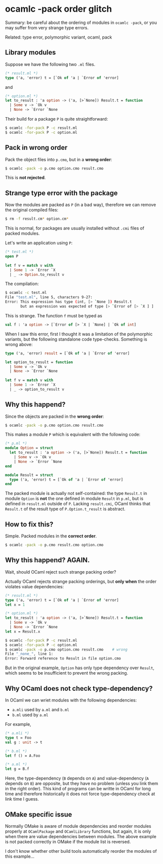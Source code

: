 ocamlc -pack order glitch
===============================

Summary: be careful about the ordering of modules in `ocamlc -pack`, or you may suffer from very strange type errors.

Related: type error, polymorphic variant, ocaml, pack

Library modules
--------------------------------

Suppose we have the following two `.ml` files.

```ocaml
(* result.ml *)
type ('a, 'error) t = [`Ok of 'a | `Error of 'error]
```

and

```ocaml
(* option.ml *)
let to_result : 'a option -> ('a, [>`None]) Result.t = function
  | Some v -> `Ok v
  | None -> `Error `None
```

Their build for a package `P` is quite straightforward:

```sh
$ ocamlc -for-pack P -c result.ml
$ ocamlc -for-pack P -c option.ml
```

Pack in wrong order
--------------------------------

Pack the object files into `p.cmo`, but in a **wrong order**:

```sh
$ ocamlc -pack -o p.cmo option.cmo result.cmo
```

This is **not rejected**.

Strange type error with the package
-------------------------------------

Now the modules are packed as `P` (in a bad way),
therefore we can remove the original compiled files:

```sh
$ rm -f result.cm* option.cm*
```

This is normal, for packages are usually installed without `.cmi` files of packed modules.

Let's write an application using `P`:

```ocaml
(* test.ml *)
open P
  
let f v = match v with
  | Some 1 -> `Error `X
  | _ -> Option.to_result v
```

The compilation:

```sh
$ ocamlc -c test.ml
File "test.ml", line 5, characters 9-27:
Error: This expression has type (int, [> `None ]) Result.t
       but an expression was expected of type [> `Error of [> `X ] ]
```

This is strange. The function `f` must be typed as

```ocaml
val f : 'a option -> [`Error of [> `X | `None] | `Ok of int]
```

When I saw this error, first I thought it was a limitation of the polymorphic variants, but the following standalone code type-checks. Something is wrong above:

```ocaml
type ('a, 'error) result = [`Ok of 'a | `Error of 'error]

let option_to_result = function
  | Some v -> `Ok v
  | None -> `Error `None
  
let f v = match v with
  | Some 1 -> `Error `X
  | _ -> option_to_result v
```

Why this happend?
-------------------------------------

Since the objects are packed in the **wrong order**:
	   
```sh
$ ocamlc -pack -o p.cmo option.cmo result.cmo
```

This makes a module `P` which is equivalent with the following code:

```ocaml
(* p.ml *)
module Option = struct
  let to_result : 'a option -> ('a, [>`None]) Result.t = function
    | Some v -> `Ok v
    | None -> `Error `None
end

module Result = struct
  type ('a, 'error) t = [`Ok of 'a | `Error of 'error]
end
```

The packed module is actually not self-contained:
the type `Result.t` in module `Option` is **not** the one defined in module `Result` in `p.ml`,
but is defined in `result.ml` outside of `P`.
Lacking `result.cmi`, OCaml thinks that `Result.t` of the result type of `P.Option.t_result` is abstract.

How to fix this?
-------------------------------------

Simple. Packed modules in the **correct order**.

```sh
$ ocamlc -pack -o p.cmo result.cmo option.cmo 
```

Why this happend? AGAIN.
-------------------------------------

Wait, should OCaml reject such strange packing order?

Actually OCaml rejects strange packing orderings,
but **only when** the order violates value dependencies:

```ocaml
(* result.ml *)
type ('a, 'error) t = [`Ok of 'a | `Error of 'error]
let x = 1
```

```ocaml
(* option.ml *)
let to_result : 'a option -> ('a, [>`None]) Result.t = function
  | Some v -> `Ok v
  | None -> `Error `None
let x = Result.x
```

```sh
$ ocamlc -for-pack P -c result.ml
$ ocamlc -for-pack P -c option.ml
$ ocamlc -pack -o p.cmo option.cmo result.cmo    # wrong
File "_none_", line 1:
Error: Forward reference to Result in file option.cmo
```

But in the original example, `Option` has only type dependency over `Result`,
which seems to be insufficient to prevent the wrong packing.

Why OCaml does not check type-dependency?
--------------------------------------------

In OCaml we can wriet modules with the following dependencies:

* `a.mli` used by `a.ml` and `b.ml`
* `b.ml` used by `a.ml`

For example,

```ocaml
(* a.mli *)
type t = Foo
val g : unit -> t
```

```ocaml
(* b.ml *)
let f () = A.Foo
```

```ocaml
(* a.ml *)
let g = B.f
```

Here, the type-dependency (`B` depends on `A`) and value-dependency (`A` depends on `B`) are opposite, but they have no problem (unless you link them in the right order). This kind of programs can be writte in OCaml for long time and therefore historically it does not force type-dependency check at link time I guess.

OMake specific issue
-------------------------------------

Normally OMake is aware of module dependencies and reorder modules properly
at `OCamlPackage` and `OCamlLibrary` functions, but again, it is only when
there are value dependencies between modules.
The above example is not packed correctly in OMake if the module list is reversed.

I don't know whether other build tools automatically reorder the modules of this example...
